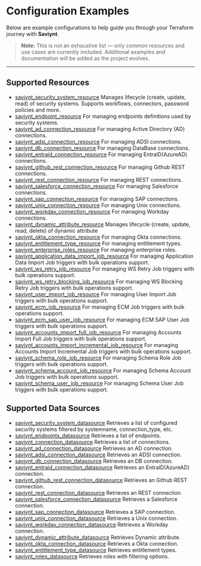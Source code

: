 # Configuration Examples

Below are example configurations to help guide you through your Terraform journey with **Saviynt**.

> **Note:** This is not an exhaustive list — only common resources and use cases are currently included. Additional examples and documentation will be added as the project evolves.

---

## Supported Resources
- [saviynt_security_system_resource](./resources/saviynt_security_system_resource) Manages lifecycle (create, update, read) of security systems. Supports workflows, connectors, password policies and more.
- [saviynt_endpoint_resource](./resources/saviynt_endpoint_resource) For managing endpoints definitions used by security systems.
- [saviynt_ad_connection_resource](./resources/saviynt_ad_connection_resource) For managing Active Directory (AD) connections.
- [saviynt_adsi_connection_resource](./resources/saviynt_adsi_connection_resource) For managing ADSI connections.
- [saviynt_db_connection_resource](./resources/saviynt_db_connection_resource) For managing DataBase connections.
- [saviynt_entraid_connection_resource](./resources/saviynt_entraid_connection_resource) For managing EntraID(AzureAD) connections.
- [saviynt_github_rest_connection_resource](./resources/saviynt_github_rest_connection_resource) For managing Github REST connections.
- [saviynt_rest_connection_resource](./resources/saviynt_rest_connection_resource) For managing REST connections.
- [saviynt_salesforce_connection_resource](./resources/saviynt_salesforce_connection_resource) For managing Salesforce connections.
- [saviynt_sap_connection_resource](./resources/saviynt_sap_connection_resource) For managing SAP connections.
- [saviynt_unix_connection_resource](./resources/saviynt_unix_connection_resource) For managing Unix connections.
- [saviynt_workday_connection_resource](./resources/saviynt_workday_connection_resource) For managing Workday connections.
- [saviynt_dynamic_attribute_resource](./resources/saviynt_dynamic_attribute_resource) Manages lifecycle (create, update, read, delete) of dynamic attribute
- [saviynt_okta_connection_resource](./resources/saviynt_okta_connection_resource) For managing Okta connections.
- [saviynt_entitlement_type_resource](./resources/saviynt_entitlement_type_resource) For managing entitlement types.
- [saviynt_enterprise_roles_resource](./resources/saviynt_enterprise_roles_resource) For managing enterprise roles.
- [saviynt_application_data_import_job_resource](./resources/saviynt_application_data_import_job_resource) For managing Application Data Import Job triggers with bulk operations support.
- [saviynt_ws_retry_job_resource](./resources/saviynt_ws_retry_job_resource) For managing WS Retry Job triggers with bulk operations support.
- [saviynt_ws_retry_blocking_job_resource](./resources/saviynt_ws_retry_blocking_job_resource) For managing WS Blocking Retry Job triggers with bulk operations support.
- [saviynt_user_import_job_resource](./resources/saviynt_user_import_job_resource) For managing User Import Job triggers with bulk operations support.
- [saviynt_ecm_job_resource](./resources/saviynt_ecm_job_resource) For managing ECM Job triggers with bulk operations support.
- [saviynt_ecm_sap_user_job_resource](./resources/saviynt_ecm_sap_user_job_resource) For managing ECM SAP User Job triggers with bulk operations support.
- [saviynt_accounts_import_full_job_resource](./resources/saviynt_accounts_import_full_job_resource) For managing Accounts Import Full Job triggers with bulk operations support.
- [saviynt_accounts_import_incremental_job_resource](./resources/saviynt_accounts_import_incremental_job_resource) For managing Accounts Import Incremental Job triggers with bulk operations support.
- [saviynt_schema_role_job_resource](./resources/saviynt_schema_role_job_resource) For managing Schema Role Job triggers with bulk operations support.
- [saviynt_schema_account_job_resource](./resources/saviynt_schema_account_job_resource) For managing Schema Account Job triggers with bulk operations support.
- [saviynt_schema_user_job_resource](./resources/saviynt_schema_user_job_resource) For managing Schema User Job triggers with bulk operations support.

## Supported Data Sources

- [saviynt_security_system_datasource](./data-sources/saviynt_security_system_datasource) Retrieves a list of configured security systems filtered by systemname, connection_type, etc.
- [saviynt_endpoints_datasource](./data-sources/saviynt_endpoints_datasource) Retrieves a list of endpoints.
- [saviynt_connection_datasource](./data-sources/saviynt_connections_datasource) Retrieves a list of connections.
- [saviynt_ad_connection_datasource](./data-sources/saviynt_ad_connection_datasource) Retrieves an AD connection.
- [saviynt_adsi_connection_datasource](./data-sources/saviynt_adsi_connection_datasource) Retrieves an ADSI connection.
- [saviynt_db_connection_datasource](./data-sources/saviynt_db_connection_datasource) Retrieves an DB connection.
- [saviynt_entraid_connection_datasource](./data-sources/saviynt_entraid_connection_datasource) Retrieves an EntraID(AzureAD) connection.
- [saviynt_github_rest_connection_datasource](./data-sources/saviynt_github_rest_connection_datasource) Retrieves an Github REST connection.
- [saviynt_rest_connection_datasource](./data-sources/saviynt_rest_connection_datasource) Retrieves an REST connection.
- [saviynt_salesforce_connection_datasource](./data-sources/saviynt_salesforce_connection_datasource) Retrieves a Salesforce connection.
- [saviynt_sap_connection_datasource](./data-sources/saviynt_sap_connection_datasource) Retrieves a SAP connection.
- [saviynt_unix_connection_datasource](./data-sources/saviynt_unix_connection_datasource) Retrieves a Unix connection.
- [saviynt_workday_connection_datasource](./data-sources/saviynt_workday_connection_datasource) Retrieves a Workday connection.
- [saviynt_dynamic_attribute_datasource](./data-sources/saviynt_dynamic_attribute_datasource) Retrieves Dynamic attribute.
- [saviynt_okta_connection_datasource](./data-sources/saviynt_okta_connection_datasource) Retrieves a Okta connection.
- [saviynt_entitlement_type_datasource](./data-sources/saviynt_entitlement_type_datasource) Retrieves entitlement types.
- [saviynt_roles_datasource](./data-sources/saviynt_role_datasource) Retrieves roles with filtering options.

